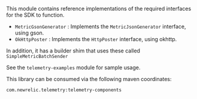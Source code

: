 This module contains reference implementations of the required interfaces for the SDK to function.

* `MetricGsonGenerator` : Implements the `MetricJsonGenerator` interface, using gson.
* `OkHttpPoster` : Implements the `HttpPoster` interface, using okhttp.

In addition, it has a builder shim that uses these called `SimpleMetricBatchSender`

See the `telemetry-examples` module for sample usage.

This library can be consumed via the following maven coordinates:

`com.newrelic.telemetry:telemetry-components`